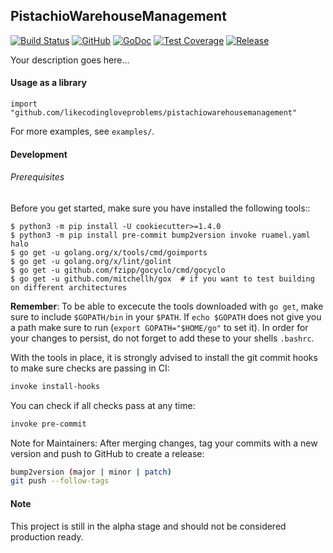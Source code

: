 ## PistachioWarehouseManagement

[![Build Status](https://travis-ci.com/likecodingloveproblems/pistachiowarehousemanagement.svg?branch=master)](https://travis-ci.com/likecodingloveproblems/pistachiowarehousemanagement)
[![GitHub](https://img.shields.io/github/license/likecodingloveproblems/pistachiowarehousemanagement)](https://github.com/likecodingloveproblems/pistachiowarehousemanagement)
[![GoDoc](https://godoc.org/github.com/likecodingloveproblems/pistachiowarehousemanagement?status.svg)](https://godoc.org/github.com/likecodingloveproblems/pistachiowarehousemanagement)  [![Test Coverage](https://codecov.io/gh/likecodingloveproblems/pistachiowarehousemanagement/branch/master/graph/badge.svg)](https://codecov.io/gh/likecodingloveproblems/pistachiowarehousemanagement)
[![Release](https://img.shields.io/github/release/likecodingloveproblems/pistachiowarehousemanagement)](https://github.com/likecodingloveproblems/pistachiowarehousemanagement/releases/latest)

Your description goes here...



#### Usage as a library

```golang
import "github.com/likecodingloveproblems/pistachiowarehousemanagement"
```

For more examples, see `examples/`.


#### Development

######  Prerequisites

Before you get started, make sure you have installed the following tools::

    $ python3 -m pip install -U cookiecutter>=1.4.0
    $ python3 -m pip install pre-commit bump2version invoke ruamel.yaml halo
    $ go get -u golang.org/x/tools/cmd/goimports
    $ go get -u golang.org/x/lint/golint
    $ go get -u github.com/fzipp/gocyclo/cmd/gocyclo
    $ go get -u github.com/mitchellh/gox  # if you want to test building on different architectures

**Remember**: To be able to excecute the tools downloaded with `go get`, 
make sure to include `$GOPATH/bin` in your `$PATH`.
If `echo $GOPATH` does not give you a path make sure to run
(`export GOPATH="$HOME/go"` to set it). In order for your changes to persist, 
do not forget to add these to your shells `.bashrc`.

With the tools in place, it is strongly advised to install the git commit hooks to make sure checks are passing in CI:
```bash
invoke install-hooks
```

You can check if all checks pass at any time:
```bash
invoke pre-commit
```

Note for Maintainers: After merging changes, tag your commits with a new version and push to GitHub to create a release:
```bash
bump2version (major | minor | patch)
git push --follow-tags
```

#### Note

This project is still in the alpha stage and should not be considered production ready.
